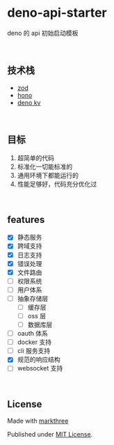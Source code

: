 # deno-api-starter

deno 的 api 初始启动模板

<br />

## 技术栈

- [zod](https://zod.dev)
- [hono](https://github.com/honojs/hono)
- [deno kv](https://deno.com/kv)

<br />

## 目标

1. 超简单的代码
2. 标准化一切能标准的
3. 通用环境下都能运行的
4. 性能足够好，代码充分优化过

<br />

## features

- [x] 静态服务
- [x] 跨域支持
- [x] 日志支持
- [x] 错误处理
- [x] 文件路由
- [ ] 权限系统
- [ ] 用户体系
- [ ] 抽象存储层
  - [ ] 缓存层
  - [ ] oss 层
  - [ ] 数据库层
- [ ] oauth 体系
- [ ] docker 支持
- [ ] cli 服务支持
- [x] 规范的响应结构
- [ ] websocket 支持

<br />

## License

Made with [markthree](https://github.com/markthree/)

Published under [MIT License](./LICENSE).
